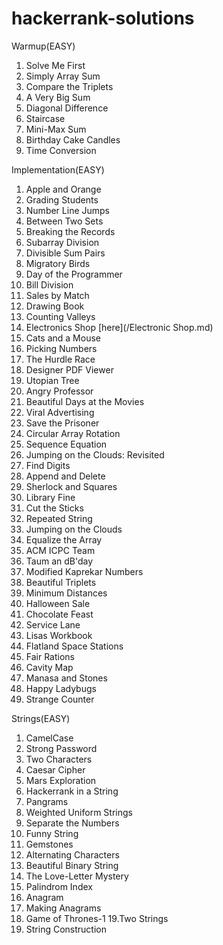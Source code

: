 # hackerrank-solutions

Warmup(EASY)
1. Solve Me First
2. Simply Array Sum
3. Compare the Triplets
4. A Very Big Sum
5. Diagonal Difference
6. Staircase
7. Mini-Max Sum
8. Birthday Cake Candles
9. Time Conversion

Implementation(EASY)
1. Apple and Orange
2. Grading Students
3. Number Line Jumps
4. Between Two Sets
5. Breaking the Records
6. Subarray Division
7. Divisible Sum Pairs
8. Migratory Birds
9. Day of the Programmer
10. Bill Division
11. Sales by Match
12. Drawing Book
13. Counting Valleys
14. Electronics Shop [here](/Electronic Shop.md)
15. Cats and a Mouse
16. Picking Numbers
17. The Hurdle Race
18. Designer PDF Viewer
19. Utopian Tree
20. Angry Professor
21. Beautiful Days at the Movies
22. Viral Advertising
23. Save the Prisoner
24. Circular Array Rotation
25. Sequence Equation
26. Jumping on the Clouds: Revisited
27. Find Digits
28. Append and Delete
29. Sherlock and Squares
30. Library Fine
31. Cut the Sticks
32. Repeated String
33. Jumping on the Clouds
34. Equalize the Array
35. ACM ICPC Team
36. Taum an dB'day
37. Modified Kaprekar Numbers
38. Beautiful Triplets
39. Minimum Distances
40. Halloween Sale
41. Chocolate Feast
42. Service Lane
43. Lisas Workbook
44. Flatland Space Stations
45. Fair Rations
46. Cavity Map
47. Manasa and Stones
48. Happy Ladybugs
49. Strange Counter

Strings(EASY)
1. CamelCase
2. Strong Password
3. Two Characters
4. Caesar Cipher
5. Mars Exploration
6. Hackerrank in a String
7. Pangrams
8. Weighted Uniform Strings
9. Separate the Numbers
10. Funny String
11. Gemstones
12. Alternating Characters
13. Beautiful Binary String
14. The Love-Letter Mystery
15. Palindrom Index
16. Anagram
17. Making Anagrams
18. Game of Thrones-1
19.Two Strings
20. String Construction

